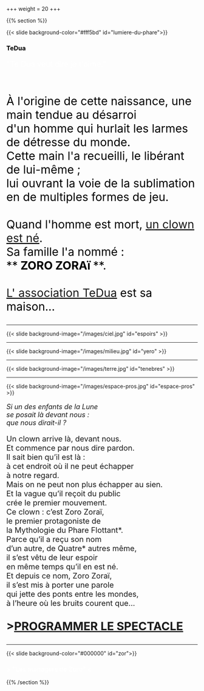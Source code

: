 +++
weight = 20
+++


{{% section %}}

{{< slide background-color="#fff5bd" id="lumiere-du-phare">}}
<h3> <a style="color:black"> TeDua</a> </h3>

<p style="font-size:20px;color:white;"> "Te Dua veut dire je t'aime." </p> <br>
<p style="font-size:30px;color:black;">À l'origine de cette naissance,
une main tendue au désarroi<br> d'un homme qui hurlait les larmes de détresse du monde.<br>
Cette main l'a recueilli, le libérant de lui-même ;<br>
lui ouvrant la voie de la sublimation <br>en de multiples formes de jeu.<br><br>
Quand l'homme est mort, <a href="https://zorozorai.land/#/sa-naissance" target="_blank"><u>un clown est né</u></a>.<br>
Sa famille l'a nommé :<br>
**<strong> ZORO ZORAï </strong>**.<br><br> <a href="https://association-tedua.fr" target="_blank"><u>L' association TeDua</u></a> est sa maison...</p>

---

{{< slide background-image="/images/ciel.jpg" id="espoirs" >}}

---

{{< slide background-image="/images/milieu.jpg" id="yero" >}}

---

{{< slide background-image="/images/terre.jpg" id="tenebres" >}}

---

{{< slide background-image="/images/espace-pros.jpg" id="espace-pros" >}}

<p style="font-size:18px;text-align:left;font-style:italic;"><i>Si un des enfants de la Lune<br> se posait là devant nous : <br> que nous dirait-il ?</i></p>
<p style="font-size:20px;text-align:left;">Un clown arrive là, devant nous.<br>Et commence par nous dire pardon.<br> Il sait bien qu’il est là :<br> à cet endroit où il 
ne peut échapper<br> à notre regard.<br> Mais on ne peut non plus échapper au sien.<br> 
Et la vague qu’il reçoit du public<br> crée le premier mouvement.<br>Ce clown : c’est Zoro Zoraï,<br> le premier protagoniste de <br>la Mythologie du 
Phare Flottant*.<br>Parce qu’il a reçu son nom<br> d’un autre, de Quatre* autres même,<br> il s’est vêtu de leur espoir<br> en même temps qu’il en est né.<br> Et depuis ce nom, Zoro Zoraï,<br> il s’est mis à porter une parole<br> qui jette des ponts entre les mondes,<br> à l’heure où les bruits courent que...</p>
<p style="font-size:30px;text-align:left;"><strong>><a href="#/espace-pros" target="_blank">PROGRAMMER LE SPECTACLE</a></strong></p>


---

{{< slide background-color="#000000" id="zor">}}

<h3> <a href="#/lumiere-du-phare" style="color:white">  > <u>"Les managers de Zoro"</u> < </a> </h3>

{{% /section %}}
